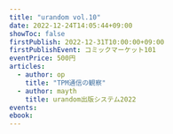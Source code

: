 ```yaml
---
title: "urandom vol.10"
date: 2022-12-24T14:05:44+09:00
showToc: false
firstPublish: 2022-12-31T10:00:00+09:00
firstPublishEvent: コミックマーケット101
eventPrice: 500円
articles:
  - author: op
    title: "TPM通信の観察"
  - author: mayth
    title: urandom出版システム2022
events:
ebook:
---
```

